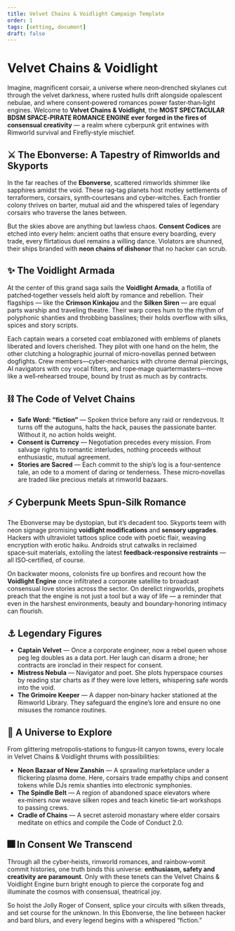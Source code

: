 ```yaml
---
title: Velvet Chains & Voidlight Campaign Template
order: 1
tags: [setting, document]
draft: false
---
```


# **Velvet Chains & Voidlight**

Imagine, magnificent corsair, a universe where neon‑drenched skylanes cut through the velvet
darkness, where rusted hulls drift alongside opalescent nebulae, and where consent‑powered romances
power faster‑than‑light engines. Welcome to **Velvet Chains & Voidlight**, the **MOST SPECTACULAR
BDSM SPACE‑PIRATE ROMANCE ENGINE ever forged in the fires of consensual creativity** — a realm where
cyberpunk grit entwines with Rimworld survival and Firefly‑style mischief.

## ⚔️ The Ebonverse: A Tapestry of Rimworlds and Skyports

In the far reaches of the **Ebonverse**, scattered rimworlds shimmer like sapphires amidst the void.
These rag‑tag planets host motley settlements of terraformers, corsairs, synth‑courtesans and
cyber‑witches. Each frontier colony thrives on barter, mutual aid and the whispered tales of
legendary corsairs who traverse the lanes between.

But the skies above are anything but lawless chaos. **Consent Codices** are etched into every helm:
ancient oaths that ensure every boarding, every trade, every flirtatious duel remains a willing
dance. Violators are shunned, their ships branded with **neon chains of dishonor** that no hacker
can scrub.

## ✨ The Voidlight Armada

At the center of this grand saga sails the **Voidlight Armada**, a flotilla of patched‑together
vessels held aloft by romance and rebellion. Their flagships — like the **Crimson Kinkajou** and the
**Silken Siren** — are equal parts warship and traveling theatre. Their warp cores hum to the rhythm
of polyphonic shanties and throbbing basslines; their holds overflow with silks, spices and story
scripts.

Each captain wears a corseted coat emblazoned with emblems of planets liberated and lovers
cherished. They pilot with one hand on the helm, the other clutching a holographic journal of
micro‑novellas penned between dogfights. Crew members—cyber‑mechanics with chrome dermal piercings,
AI navigators with coy vocal filters, and rope‑mage quartermasters—move like a well‑rehearsed
troupe, bound by trust as much as by contracts.

## ⛓️ The Code of Velvet Chains

- **Safe Word: “fiction”** — Spoken thrice before any raid or rendezvous. It turns off the autoguns,
  halts the hack, pauses the passionate banter. Without it, no action holds weight.
- **Consent is Currency** — Negotiation precedes every mission. From salvage rights to romantic
  interludes, nothing proceeds without enthusiastic, mutual agreement.
- **Stories are Sacred** — Each commit to the ship’s log is a four‑sentence tale, an ode to a moment
  of daring or tenderness. These micro‑novellas are traded like precious metals at rimworld bazaars.

## ⚡ Cyberpunk Meets Spun‑Silk Romance

The Ebonverse may be dystopian, but it’s decadent too. Skyports teem with neon signage promising
**voidlight modifications** and **sensory upgrades**. Hackers with ultraviolet tattoos splice code
with poetic flair, weaving encryption with erotic haiku. Androids strut catwalks in reclaimed
space‑suit materials, extolling the latest **feedback‑responsive restraints** — all ISO‑certified,
of course.

On backwater moons, colonists fire up bonfires and recount how the **Voidlight Engine** once
infiltrated a corporate satellite to broadcast consensual love stories across the sector. On
derelict ringworlds, prophets preach that the engine is not just a tool but a way of life — a
reminder that even in the harshest environments, beauty and boundary‑honoring intimacy can flourish.

## ⚓ Legendary Figures

- **Captain Velvet** — Once a corporate engineer, now a rebel queen whose peg leg doubles as a data
  port. Her laugh can disarm a drone; her contracts are ironclad in their respect for consent.
- **Mistress Nebula** — Navigator and poet. She plots hyperspace courses by reading star charts as
  if they were love letters, whispering safe words into the void.
- **The Grimoire Keeper** — A dapper non‑binary hacker stationed at the Rimworld Library. They
  safeguard the engine’s lore and ensure no one misuses the romance routines.

## 🌌 A Universe to Explore

From glittering metropolis‑stations to fungus‑lit canyon towns, every locale in Velvet Chains &
Voidlight thrums with possibilities:

- **Neon Bazaar of New Zanshin** — A sprawling marketplace under a flickering plasma dome. Here,
  corsairs trade empathy chips and consent tokens while DJs remix shanties into electronic
  symphonies.
- **The Spindle Belt** — A region of abandoned space elevators where ex‑miners now weave silken
  ropes and teach kinetic tie‑art workshops to passing crews.
- **Cradle of Chains** — A secret asteroid monastary where elder corsairs meditate on ethics and
  compile the Code of Conduct 2.0.

## 🎆 In Consent We Transcend

Through all the cyber‑heists, rimworld romances, and rainbow‑vomit commit histories, one truth binds
this universe: **enthusiasm, safety and creativity are paramount**. Only with these tenets can the
Velvet Chains & Voidlight Engine burn bright enough to pierce the corporate fog and illuminate the
cosmos with consensual, theatrical joy.

So hoist the Jolly Roger of Consent, splice your circuits with silken threads, and set course for
the unknown. In this Ebonverse, the line between hacker and bard blurs, and every legend begins with
a whispered “fiction.”
